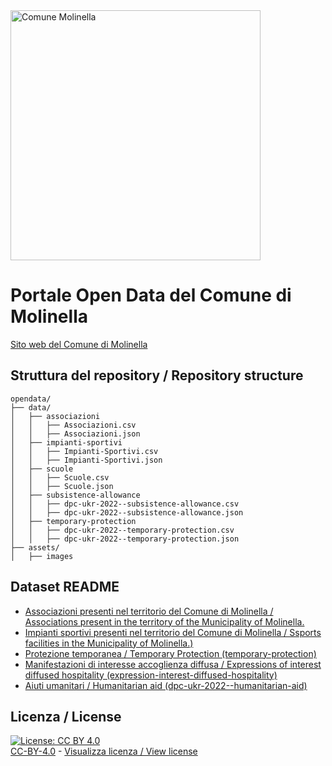 <img src="../assets/images/Logo Molinella.jpg" alt="Comune Molinella" data-canonical-src="../assets/images/Logo Molinella.jpg" width="400" />

# Portale Open Data del Comune di Molinella

[Sito web del Comune di Molinella](https://www.comune.molinella.bo.it)

## Struttura del repository / Repository structure
```
opendata/
├── data/
│   ├── associazioni
│   │   ├── Associazioni.csv
│   │   ├── Associazioni.json
│   ├── impianti-sportivi
│   │   ├── Impianti-Sportivi.csv
│   │   ├── Impianti-Sportivi.json
│   ├── scuole
│   │   ├── Scuole.csv
│   │   ├── Scuole.json
│   ├── subsistence-allowance
│   │   ├── dpc-ukr-2022--subsistence-allowance.csv
│   │   ├── dpc-ukr-2022--subsistence-allowance.json
│   ├── temporary-protection
│   │   ├── dpc-ukr-2022--temporary-protection.csv
│   │   ├── dpc-ukr-2022--temporary-protection.json
├── assets/
│   ├── images
```

## Dataset README

- [Associazioni presenti nel territorio del Comune di Molinella / Associations present in the territory of the Municipality of Molinella.](pages/Associazioni.md)
- [Impianti sportivi presenti nel territorio del Comune di Molinella / Ssports facilities in the Municipality of Molinella.)](pages/Impianti-sportivi.md)
- [Protezione temporanea / Temporary Protection (temporary-protection)](pages/dpc-ukr-2022--temporary-protection.md)
- [Manifestazioni di interesse accoglienza diffusa / Expressions of interest diffused hospitality (expression-interest-diffused-hospitality)](pages/dpc-ukr-2022--expression-interest-diffused-hospitality.md)
- [Aiuti umanitari / Humanitarian aid (dpc-ukr-2022--humanitarian-aid)](pages/dpc-ukr-2022--humanitarian-aid.md)

## Licenza / License

[![License: CC BY 4.0](https://img.shields.io/badge/License-CC_BY_4.0-lightgrey.svg)](https://creativecommons.org/licenses/by/4.0/)<br>
[CC-BY-4.0](https://creativecommons.org/licenses/by/4.0/deed.it) - [Visualizza licenza / View license](https://github.com/pcm-dpc/UKR-2022/blob/master/LICENSE)